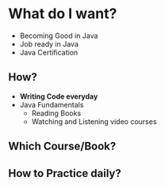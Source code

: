 # What do I want?

* Becoming Good in Java
* Job ready in Java
* Java Certification

## How?

* **Writing Code everyday**
* Java Fundamentals
  * Reading Books
  * Watching and Listening video courses

## Which Course/Book?


## How to Practice daily?
